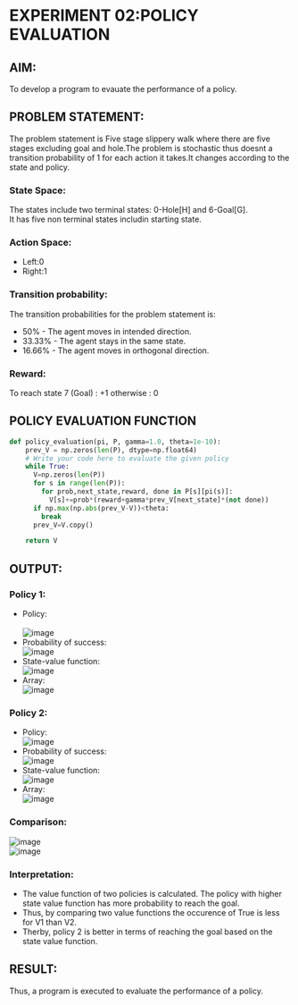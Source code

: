 # EXPERIMENT 02:POLICY EVALUATION
## AIM:
To develop a program to evauate the performance of a policy.

## PROBLEM STATEMENT:
The problem statement is Five stage slippery walk where there are five stages excluding goal and hole.The problem is stochastic thus doesnt a transition probability of 1 for each action it takes.It changes according to the state and policy.
### State Space:
The states include two terminal states: 0-Hole[H] and 6-Goal[G].  
It has five non terminal states includin starting state.
### Action Space:
* Left:0
* Right:1
### Transition probability:
The transition probabilities for the problem statement is:
* 50% - The agent moves in intended direction.
* 33.33% - The agent stays in the same state.
* 16.66% - The agent moves in orthogonal direction.
### Reward:
To reach state 7 (Goal) : +1
otherwise : 0

## POLICY EVALUATION FUNCTION
``` python
def policy_evaluation(pi, P, gamma=1.0, theta=1e-10):
    prev_V = np.zeros(len(P), dtype=np.float64)
    # Write your code here to evaluate the given policy
    while True:
      V=np.zeros(len(P))
      for s in range(len(P)):
        for prob,next_state,reward, done in P[s][pi(s)]:
          V[s]+=prob*(reward+gamma*prev_V[next_state]*(not done))
      if np.max(np.abs(prev_V-V))<theta:
        break
      prev_V=V.copy()

    return V
```

## OUTPUT:
### Policy 1:
* Policy:<br/>  
![image](https://github.com/Rithigasri/Reinforcement-Learning/assets/93427256/c849e4ea-05ac-48e7-a67a-222630b4615d)<br/>
* Probability of success:<br/>
![image](https://github.com/Rithigasri/Reinforcement-Learning/assets/93427256/77799f3d-692d-41fd-beb0-49c746f53e74)<br/>
* State-value function:<br/>
![image](https://github.com/Rithigasri/Reinforcement-Learning/assets/93427256/3b620791-e707-4088-957f-058be901bf1a)<br/>
* Array:<br/>
![image](https://github.com/Rithigasri/Reinforcement-Learning/assets/93427256/ec16334c-db3e-4cb1-b523-d07af92adace)<br/>


### Policy 2:
* Policy:<br/>
![image](https://github.com/Rithigasri/Reinforcement-Learning/assets/93427256/6e9ee303-5a06-4af3-8db8-a93fe3c44c79)<br/>
* Probability of success:<br/>
![image](https://github.com/Rithigasri/Reinforcement-Learning/assets/93427256/3195870a-1d3c-4e4f-a890-26f2fb53755e)<br/>
* State-value function:<br/>
![image](https://github.com/Rithigasri/Reinforcement-Learning/assets/93427256/6f748a76-3bb1-43b5-96b7-b4a5919a3b75)<br/>
* Array:<br/>
![image](https://github.com/Rithigasri/Reinforcement-Learning/assets/93427256/5e4ab2be-ee94-4e95-94f3-55dac11ccd4c)<br/>

### Comparison:
![image](https://github.com/Rithigasri/Reinforcement-Learning/assets/93427256/c8f99521-db2b-427e-9971-e80b709be6ac)<br/>
![image](https://github.com/Rithigasri/Reinforcement-Learning/assets/93427256/94cc84e6-7f20-4844-8d4b-e78c2bf5e2e4)<br/>

### Interpretation:
* The value function of two policies is calculated. The policy with higher state value function has more probability to reach the goal.
* Thus, by comparing two value functions the occurence of True is less for V1 than V2.
* Therby, policy 2 is better in terms of reaching the goal based on the state value function.
## RESULT:
Thus, a program is executed to evaluate the performance of a policy.
